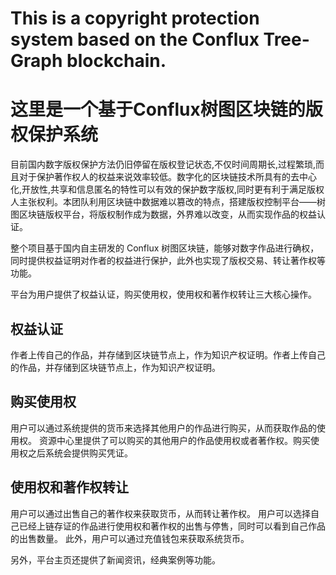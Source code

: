 # This is a copyright protection system based on the Conflux Tree-Graph blockchain.

# 这里是一个基于Conflux树图区块链的版权保护系统
  
  目前国内数字版权保护方法仍旧停留在版权登记状态,不仅时间周期长,过程繁琐,而且对于保护著作权人的权益来说效率较低。数字化的区块链技术所具有的去中心化,开放性,共享和信息匿名的特性可以有效的保护数字版权,同时更有利于满足版权人主张权利。本团队利用区块链中数据难以篡改的特点，搭建版权控制平台——树图区块链版权平台，将版权制作成为数据，外界难以改变，从而实现作品的权益认证。
  
  整个项目基于国内自主研发的 Conflux 树图区块链，能够对数字作品进行确权，同时提供权益证明对作者的权益进行保护，此外也实现了版权交易、转让著作权等功能。
  
  
平台为用户提供了权益认证，购买使用权，使用权和著作权转让三大核心操作。

## 权益认证
作者上传自己的作品，并存储到区块链节点上，作为知识产权证明。作者上传自己的作品，并存储到区块链节点上，作为知识产权证明。

## 购买使用权
用户可以通过系统提供的货币来选择其他用户的作品进行购买，从而获取作品的使用权。
资源中心里提供了可以购买的其他用户的作品使用权或者著作权。购买使用权之后系统会提供购买凭证。
 
## 使用权和著作权转让
用户可以通过出售自己的著作权来获取货币，从而转让著作权。
用户可以选择自己已经上链存证的作品进行使用权和著作权的出售与停售，同时可以看到自己作品的出售数量。
此外，用户可以通过充值钱包来获取系统货币。
 
另外，平台主页还提供了新闻资讯，经典案例等功能。
